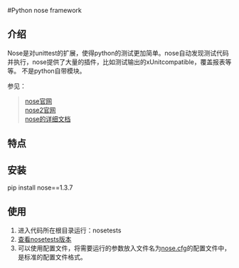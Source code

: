 #Python nose framework

## 介绍
Nose是对unittest的扩展，使得python的测试更加简单。nose自动发现测试代码并执行，nose提供了大量的插件，比如测试输出的xUnitcompatible，覆盖报表等等。 
不是python自带模块。

参见：  
> [nose官网](https://pypi.org/project/nose/1.3.7/)  
> [nose2官网](https://docs.nose2.io/en/latest/)  
> [nose的详细文档](https://nose.readthedocs.org/en/latest/)  


## 特点


## 安装
pip install nose==1.3.7

## 使用
1. 进入代码所在根目录运行：nosetests  
2. [查看nosetests版本](./../images/nosetests_version.png)  
3. 可以使用配置文件，将需要运行的参数放入文件名为[nose.cfg](nose.cfg)的配置文件中，是标准的配置文件格式。  





